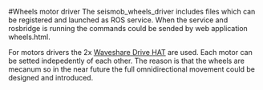 #Wheels motor driver
The seismob_wheels_driver includes files which can be registered and launched as ROS service. When the service and rosbridge is running the commands could be sended by web application wheels.html.

For motors drivers the 2x [Waveshare Drive HAT](https://www.waveshare.com/motor-driver-hat.htm) are used. Each motor can be setted indepedently of each other. The reason is that the wheels are mecanum so in the near future the full omnidirectional movement could be designed and introduced.